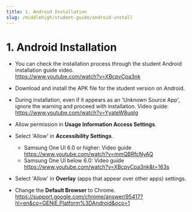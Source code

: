 ```yaml
---
title: 1. Android Installation
slug: /middlehigh/student-guide/android-install
---
```


# 1. Android Installation

- You can check the installation process through the student Android installation guide video.\
  https://www.youtube.com/watch?v=XBcpvCpa3nk
- Download and install the APK file for the student version on Android.
- During installation, even if it appears as an 'Unknown Source App', ignore the warning and proceed with installation.
  Video guide: https://www.youtube.com/watch?v=YyateW8uqIg
- Allow permission in **Usage Information Access Settings**.
- Select 'Allow' in **Accessibility Settings**.

  - Samsung One UI 6.0 or higher: Video guide https://www.youtube.com/watch?v=mmQBRfcNyAQ
  - Samsung One UI below 6.0: Video guide https://www.youtube.com/watch?v=XBcpvCpa3nk&t=163s

- Select 'Allow' in **Overlay** (apps that appear over other apps) settings.
- Change the **Default Browser** to Chrome.\
  https://support.google.com/chrome/answer/95417?hl=en&co=GENIE.Platform%3DAndroid&oco=1
